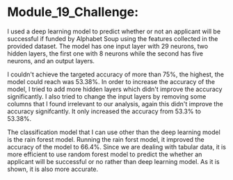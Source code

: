 # Module_19_Challenge:
I used a deep learning model to predict whether or not an applicant will be successful if funded by Alphabet Soup using the features collected in the provided dataset. The model has one input layer with 29 neurons, two hidden layers, the first one with 8 neurons while the second has five neurons, and an output layers.

I couldn't achieve the targeted accuracy of more than 75%, the highest, the model could reach was 53.38%.  In order to increase the accuracy of the model, I tried to add more hidden layers which didn't improve the accuracy significantly.  I also tried to change the input layers by removing some columns that I found irrelevant to our analysis, again this didn't improve the accuracy signifcantly.  It only increased the accuracy from 53.3% to 53.38%.

The classification model that I can use other than the deep learning model is the rain forest model.  Running the rain forst model, it improved the accuracy of the model to 66.4%. Since we are dealing with tabular data, it is more efficient to use random forest model to predict the whether an applicant will be successful or no rather than deep learning model.  As it is shown, it is also more accurate.
